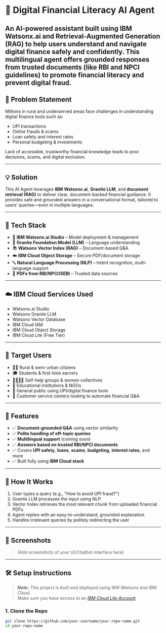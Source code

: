 # 🦾 Digital Financial Literacy AI Agent


An AI-powered assistant built using **IBM Watsonx.ai** and **Retrieval-Augmented Generation (RAG)** to help users understand and navigate digital finance **safely and confidently**. This multilingual agent offers grounded responses from trusted documents (like RBI and NPCI guidelines) to promote financial literacy and prevent digital fraud.
---

## 🧩 Problem Statement

Millions in rural and underserved areas face challenges in understanding digital finance tools such as:

- UPI transactions
- Online frauds & scams
- Loan safety and interest rates
- Personal budgeting & investments

Lack of accessible, trustworthy financial knowledge leads to poor decisions, scams, and digital exclusion.

---

## 💡 Solution

This AI Agent leverages **IBM Watsonx.ai**, **Granite LLM**, and **document retrieval (RAG)** to deliver clear, document-backed financial guidance. It provides safe and grounded answers in a conversational format, tailored to users’ queries—even in multiple languages.

---

## 🧠 Tech Stack

- 💬 **IBM Watsonx.ai Studio** – Model deployment & management  
- 🧠 **Granite Foundation Model (LLM)** – Language understanding  
- 📚 **Watsonx Vector Index (RAG)** – Document-based Q&A  
- ☁️ **IBM Cloud Object Storage** – Secure PDF/document storage  
- 🔤 **Natural Language Processing (NLP)** – Intent recognition, multi-language support  
- 📄 **PDFs from RBI/NPCI/SEBI** – Trusted data sources

---

## ☁️ IBM Cloud Services Used

- Watsonx.ai Studio  
- Watsonx Granite LLM  
- Watsonx Vector Database  
- IBM Cloud IAM  
- IBM Cloud Object Storage  
- IBM Cloud Lite (Free Tier)

---

## 👥 Target Users

- 🧑‍🌾 Rural & semi-urban citizens  
- 🎓 Students & first-time earners  
- 👨‍👩‍👧‍👦 Self-help groups & women collectives  
- 🏫 Educational institutions & NGOs  
- 📱 General public using UPI/digital finance tools  
- 🏢 Customer service centers looking to automate financial Q&A

---

## 🔑 Features

- ✅ **Document-grounded Q&A** using vector similarity  
- ✅ **Polite handling of off-topic queries**  
- ✅ **Multilingual support** (coming soon)  
- ✅ **Answers based on trusted RBI/NPCI documents**  
- ✅ Covers **UPI safety**, **loans**, **scams**, **budgeting**, **interest rates**, and more  
- ✅ Built fully using **IBM Cloud stack**

---

## 🚀 How It Works

1. User types a query (e.g., "How to avoid UPI fraud?")
2. Granite LLM processes the input using NLP
3. Vector Index retrieves the most relevant chunk from uploaded financial PDFs
4. Agent replies with an easy-to-understand, grounded explanation
5. Handles irrelevant queries by politely redirecting the user

---

## 📸 Screenshots

> (Add screenshots of your UI/Chatbot interface here)

---

## 🛠️ Setup Instructions

> _**Note:** This project is built and deployed using IBM Watsonx and IBM Cloud._  
> _Make sure you have access to an [IBM Cloud Lite Account](https://cloud.ibm.com/registration)._  

### 1. Clone the Repo

```bash
git clone https://github.com/your-username/your-repo-name.git
cd your-repo-name
